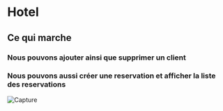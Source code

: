# Hotel

## Ce qui marche

### Nous pouvons ajouter ainsi que supprimer un client
### Nous pouvons aussi créer une reservation et afficher la liste des reservations
![Capture](https://user-images.githubusercontent.com/112926730/212088481-836e9f65-966b-4a30-b40c-54423c4d2bf2.PNG)
